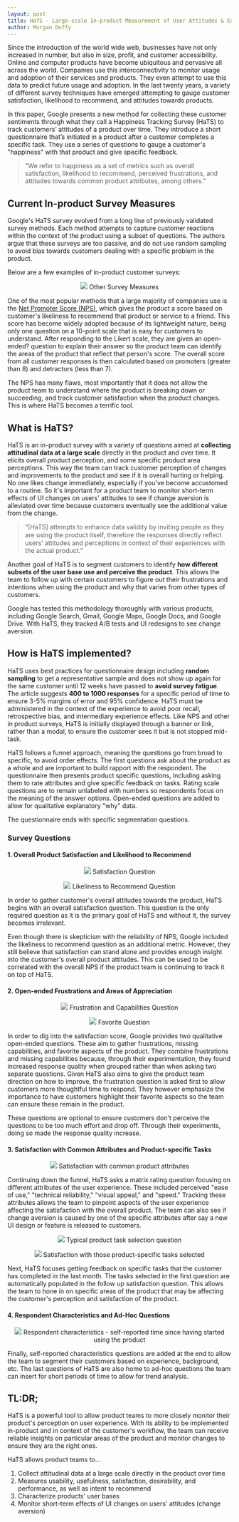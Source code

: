 ```yaml
---
layout: post
title: HaTS - Large-scale In-product Measurement of User Attitudes & Experiences with Happiness Tracking Surveys
author: Morgan Duffy
---
```


Since the introduction of the world wide web, businesses have not only increased in number, but also in size, profit, and customer accessibility. Online and computer products have become ubiquitous and pervasive all across the world. Companies use this interconnectivity to monitor usage and adoption of their services and products. They even attempt to use this data to predict future usage and adoption. In the last twenty years, a variety of different survey techniques have emerged attempting to gauge customer satisfaction, likelihood to recommend, and attitudes towards products.

In this paper, Google presents a new method for collecting these customer sentiments through what they call a Happiness Tracking Survey (HaTS) to track customers’ attitudes of a product over time. They introduce a short questionnaire that’s initiated in a product after a customer completes a specific task. They use a series of questions to gauge a customer's "happiness" with that product and give specific feedback.

>"We refer to happiness as a set of metrics such as overall satisfaction, likelihood to recommend, perceived frustrations, and attitudes towards common product attributes, among others."

## Current In-product Survey Measures
Google's HaTS survey evolved from a long line of previously validated survey methods. Each method attempts to capture customer reactions within the context of the product using a subset of questions. The authors argue that these surveys are too passive, and do not use random sampling to avoid bias towards customers dealing with a specific problem in the product.
 
Below are a few examples of in-product customer surveys:

<p style="text-align:center">
<img src="/images/HaTS/OtherSurveyMeasures.png" />
<span class="caption">Other Survey Measures</span>
</p>

One of the most popular methods that a large majority of companies use is the [Net Promoter Score (NPS)](https://marketinglowcost.typepad.com/files/the-one-number-you-need-to-grow-1.pdf "The One Number You Need to Grow"), which gives the product a score based on customer's likeliness to recommend that product or service to a friend. This score has become widely adopted because of its lightweight nature, being only one question on a 10-point scale that is easy for customers to understand. After responding to the Likert scale, they are given an open-ended? question to explain their answer so the product team can identify the areas of the product that reflect that person's score. The overall score from all customer responses is then calculated based on promoters (greater than 8) and detractors (less than 7).
 
The NPS has many flaws, most importantly that it does not allow the product team to understand where the product is breaking down or succeeding, and track customer satisfaction when the product changes. This is where HaTS becomes a terrific tool.

## What is HaTS?
HaTS is an in-product survey with a variety of questions aimed at **collecting attitudinal data at a large scale** directly in the product and over time. It elicits overall product perception, and some specific product area perceptions. This way the team can track customer perception of changes and improvements to the product and see if it is overall hurting or helping. No one likes change immediately, especially if you've become accustomed to a routine. So it's important for a product team to monitor short-term effects of UI changes on users' attitudes to see if change aversion is alleviated over time because customers eventually see the additional value from the change. 

>“[HaTS] attempts to enhance data validity by inviting people as they are using the product itself, therefore the responses directly reﬂect users’ attitudes and perceptions in context of their experiences with the actual product.”

Another goal of HaTS is to segment customers to identify **how different subsets of the user base use and perceive the product**. This allows the team to follow up with certain customers to figure out their frustrations and intentions when using the product and why that varies from other types of customers.
 
Google has tested this methodology thoroughly with various products, including Google Search, Gmail, Google Maps, Google Docs, and Google Drive. With HaTS, they tracked A/B tests and UI redesigns to see change aversion.

## How is HaTS implemented?
HaTS uses best practices for questionnaire design including **random sampling** to get a representative sample and does not show up again for the same customer until 12 weeks have passed to **avoid survey fatigue**. The article suggests **400 to 1000 responses** for a specific period of time to ensure 3-5% margins of error and 95% confidence. HaTS must be administered in the context of the experience to avoid poor recall, retrospective bias, and intermediary experience effects. Like NPS and other in product surveys, HaTS is initially displayed through a banner or link, rather than a modal, to ensure the customer sees it but is not stopped mid-task.
 
HaTS follows a funnel approach, meaning the questions go from broad to specific, to avoid order effects. The first questions ask about the product as a whole and are important to build rapport with the respondent. The questionnaire then presents product specific questions, including asking them to rate attributes and give specific feedback on tasks. Rating scale questions are to remain unlabeled with numbers so respondents focus on the meaning of the answer options. Open-ended questions are added to allow for qualitative explanatory "why" data.
 
The questionnaire ends with specific segmentation questions.

### Survey Questions
#### 1. Overall Product Satisfaction and Likelihood to Recommend

<p style="text-align:center">
<img src="/images/HaTS/SatQuestion.png" />
<span class="caption">Satisfaction Question</span>
</p>

<p style="text-align:center">
<img src="/images/HaTS/RecQuestion.png" />
<span class="caption">Likeliness to Recommend Question</span>
</p>

In order to gather customer's overall attitudes towards the product, HaTS begins with an overall satisfaction question. This question is the only required question as it is the primary goal of HaTS and without it, the survey becomes irrelevant.
 
Even though there is skepticism with the reliability of NPS, Google included the likeliness to recommend question as an additional metric. However, they still believe that satisfaction can stand alone and provides enough insight into the customer's overall product attitudes. This can be used to be correlated with the overall NPS if the product team is continuing to track it on top of HaTS.

#### 2. Open-ended Frustrations and Areas of Appreciation
<p style="text-align:center">
<img src="/images/HaTS/FrustrationQuestion.png" />
<span class="caption">Frustration and Capabilities Question</span>
</p>

<p style="text-align:center">
<img src="/images/HaTS/FavoriteQuestion.png" />
<span class="caption">Favorite Question</span>
</p>

In order to dig into the satisfaction score, Google provides two qualitative open-ended questions. These aim to gather frustrations, missing capabilities, and favorite aspects of the product. They combine frustrations and missing capabilities because, through their experimentation, they found increased response quality when grouped rather than when asking two separate questions. Given HaTS also aims to give the product team direction on how to improve, the frustration question is asked first to allow customers more thoughtful time to respond. They however emphasize the importance to have customers highlight their favorite aspects so the team can ensure these remain in the product.
 
These questions are optional to ensure customers don't perceive the questions to be too much effort and drop off. Through their experiments, doing so made the response quality increase.

#### 3. Satisfaction with Common Attributes and Product-specific Tasks

<p style="text-align:center">
<img src="/images/HaTS/AttributesQuestion.png" />
<span class="caption">Satisfaction with common product attributes</span>
</p>

Continuing down the funnel, HaTS asks a matrix rating question focusing on different attributes of the user experience. These included perceived "ease of use," "technical reliability," "visual appeal," and "speed." Tracking these attributes allows the team to pinpoint aspects of the user experience affecting the satisfaction with the overall product. The team can also see if change aversion is caused by one of the specific attributes after say a new UI design or feature is released to customers.

<p style="text-align:center">
<img src="/images/HaTS/TaskFrequency.png" />
<span class="caption">Typical product task selection question</span>
</p>

<p style="text-align:center">
<img src="/images/HaTS/TaskSat.png" />
<span class="caption">Satisfaction with those product-specific tasks selected</span>
</p>

Next, HaTS focuses getting feedback on specific tasks that the customer has completed in the last month. The tasks selected in the first question are automatically populated in the follow up satisfaction question. This allows the team to hone in on specific areas of the product that may be affecting the customer's perception and satisfaction of the product.

#### 4. Respondent Characteristics and Ad-Hoc Questions

<p style="text-align:center">
<img src="/images/HaTS/CharacteristicsQ.png" />
<span class="caption">Respondent characteristics - self-reported time since having started using the product</span>
</p>

Finally, self-reported characteristics questions are added at the end to allow the team to segment their customers based on experience, background, etc. The last questions of HaTS are also home to ad-hoc questions the team can insert for short periods of time to allow for trend analysis.

## TL:DR;
HaTS is a powerful tool to allow product teams to more closely monitor their product's perception on user experience. With its ability to be implemented in-product and in context of the customer's workflow, the team can receive reliable insights on particular areas of the product and monitor changes to ensure they are the right ones. 

HaTS allows product teams to...
1. Collect attitudinal data at a large scale directly in the product over time
2. Measures usability, usefulness, satisfaction, desirability, and performance, as well as intent to recommend
3. Characterize products' user bases
4. Monitor short-term effects of UI changes on users' attitudes (change aversion)